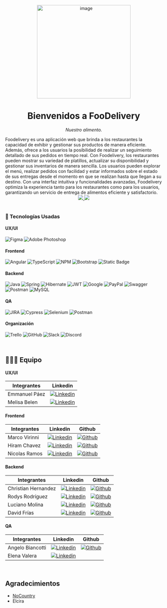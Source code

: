 <p align="center">
<img src="https://i.ibb.co/ZRQ6bCD/image.png" alt="image" border="0" height="300px"/>
</p>
<h1 align="center">
Bienvenidos a FooDelivery
</h1>
<p align="center">
<i>Nuestro alimento.</i>
</p>
Foodelivery es una aplicación web que brinda a los restaurantes la capacidad de exhibir y gestionar sus productos de manera eficiente. Además, ofrece a los usuarios la posibilidad de realizar un seguimiento detallado de sus pedidos en tiempo real. Con Foodelivery, los restaurantes pueden mostrar su variedad de platillos, actualizar su disponibilidad y gestionar sus inventarios de manera sencilla. Los usuarios pueden explorar el menú, realizar pedidos con facilidad y estar informados sobre el estado de sus entregas desde el momento en que se realizan hasta que llegan a su destino. Con una interfaz intuitiva y funcionalidades avanzadas, Foodelivery optimiza la experiencia tanto para los restaurantes como para los usuarios, garantizando un servicio de entrega de alimentos eficiente y satisfactorio.

<div align='center'>
   <a href="https://foodeliveries-7bfb7717acda.herokuapp.com/" target="_blank">
      <img src="https://img.shields.io/badge/VER_DEMO-EE9B01?style=for-the-badge&logo=heroku&logoColor=purple"/>
  </a>
   <a href="https://foodelivery-d2d7a5204308.herokuapp.com/swagger-ui/index.html" target="_blank">
      <img  src="https://img.shields.io/badge/VER_API-EE9B01?style=for-the-badge&logo=heroku&logoColor=purple"/>
  </a>
</div>

<br/>

### 🔧 Tecnologías Usadas

#### UX/UI
![Figma](https://img.shields.io/badge/Figma-F24E1E?style=for-the-badge&logo=figma&logoColor=white)
![Adobe Photoshop](https://img.shields.io/badge/Adobe%20Photoshop-31A8FF?style=for-the-badge&logo=adobe%20photoshop&logoColor=white)

#### Frontend
![Angular](https://img.shields.io/badge/angular-%23DD0031.svg?style=for-the-badge&logo=angular&logoColor=white)
![TypeScript](https://img.shields.io/badge/typescript-%23007ACC.svg?style=for-the-badge&logo=typescript&logoColor=white)
![NPM](https://img.shields.io/badge/npm-CB3837?style=for-the-badge&logo=npm&logoColor=white) 
![Bootstrap](https://img.shields.io/badge/bootstrap-%238511FA.svg?style=for-the-badge&logo=bootstrap&logoColor=white)
![Static Badge](https://img.shields.io/badge/PRIMENG-243AFF?style=for-the-badge)


#### Backend
![Java](https://img.shields.io/badge/java-%23ED8B00.svg?style=for-the-badge&logo=openjdk&logoColor=white)
![Spring](https://img.shields.io/badge/spring-%236DB33F.svg?style=for-the-badge&logo=spring&logoColor=white)
![Hibernate](https://img.shields.io/badge/Hibernate-59666C?style=for-the-badge&logo=Hibernate&logoColor=white)
![JWT](https://img.shields.io/badge/JWT-black?style=for-the-badge&logo=JSON%20web%20tokens)
![Google](https://img.shields.io/badge/google-4285F4?style=for-the-badge&logo=google&logoColor=white)
![PayPal](https://img.shields.io/badge/PayPal-00457C?style=for-the-badge&logo=paypal&logoColor=white)
![Swagger](https://img.shields.io/badge/-Swagger-%23Clojure?style=for-the-badge&logo=swagger&logoColor=white)
![Postman](https://img.shields.io/badge/Postman-FF6C37?style=for-the-badge&logo=postman&logoColor=white)
![MySQL](https://img.shields.io/badge/mysql-%2300f.svg?style=for-the-badge&logo=mysql&logoColor=white)

#### QA
![JIRA](https://img.shields.io/badge/Jira-0052CC?style=for-the-badge&logo=Jira&logoColor=white) ![Cypress](https://img.shields.io/badge/Cypress-17202C?style=for-the-badge&logo=cypress&logoColor=white) ![Selenium](https://img.shields.io/badge/Selenium-43B02A?style=for-the-badge&logo=Selenium&logoColor=white) ![Postman](https://img.shields.io/badge/Postman-FF6C37?style=for-the-badge&logo=Postman&logoColor=white)

#### Organización
![Trello](https://img.shields.io/badge/Trello-0052CC?style=for-the-badge&logo=trello&logoColor=white) 
![GitHub](https://img.shields.io/badge/github-%23121011.svg?style=for-the-badge&logo=github&logoColor=white)
![Slack](https://img.shields.io/badge/Slack-4A154B?style=for-the-badge&logo=slack&logoColor=white)
![Discord](https://img.shields.io/badge/Discord-5865F2?style=for-the-badge&logo=discord&logoColor=white)
<br/>

<br/>

## 👨🏽‍💻 Equipo 
#### UX/UI

| Integrantes| Linkedin |
| ------------ | ------------ |
| Emmanuel Páez | [![Linkedin](    https://img.shields.io/badge/LinkedIn-0077B5?style=for-the-badge&logo=linkedin&logoColor=white)](https://www.linkedin.com/in/emmanuel-páez-620692215)  |
| Melisa Belen |  [![Linkedin](    https://img.shields.io/badge/LinkedIn-0077B5?style=for-the-badge&logo=linkedin&logoColor=white)](https://www.linkedin.com/in/melisa-belen-diaz-nieto/)|

#### Frontend
| Integrantes | Linkedin | Github |
| ------------ | ------------ | ------------ |
| Marco Virinni |[![Linkedin](    https://img.shields.io/badge/LinkedIn-0077B5?style=for-the-badge&logo=linkedin&logoColor=white)](https://www.linkedin.com/in/marco-virinni/)  | [![Github](https://img.shields.io/badge/GitHub-100000?style=for-the-badge&logo=github&logoColor=white)](https://github.com/alanapolitana)|
| Hiram Chavez | [![Linkedin](    https://img.shields.io/badge/LinkedIn-0077B5?style=for-the-badge&logo=linkedin&logoColor=white)](https://www.linkedin.com/in/hiram-chavez-24126831/)  | [![Github](https://img.shields.io/badge/GitHub-100000?style=for-the-badge&logo=github&logoColor=white)](https://github.com/JustLearningMX)|
| Nicolas Ramos | [![Linkedin](    https://img.shields.io/badge/LinkedIn-0077B5?style=for-the-badge&logo=linkedin&logoColor=white)](https://www.linkedin.com/in/dario-nicolas-ramos)  | [![Github](https://img.shields.io/badge/GitHub-100000?style=for-the-badge&logo=github&logoColor=white)](https://github.com/nicoramo2s)
 
#### Backend
| Integrantes | Linkedin | Github |
| ------------ | ------------ | ------------ |
| Christian Hernandez |[![Linkedin](    https://img.shields.io/badge/LinkedIn-0077B5?style=for-the-badge&logo=linkedin&logoColor=white)](https://www.linkedin.com/in/christianhernandezalt/) | [![Github](https://img.shields.io/badge/GitHub-100000?style=for-the-badge&logo=github&logoColor=white)](https://github.com/ChristianHedz) |  
| Rodys Rodríguez |[![Linkedin](    https://img.shields.io/badge/LinkedIn-0077B5?style=for-the-badge&logo=linkedin&logoColor=white)](https://www.linkedin.com/in/rodys-rodriguez?) |[![Github](https://img.shields.io/badge/GitHub-100000?style=for-the-badge&logo=github&logoColor=white)](http://github.com/rodys2003)  |
| Luciano Molina | [![Linkedin](    https://img.shields.io/badge/LinkedIn-0077B5?style=for-the-badge&logo=linkedin&logoColor=white)](https://www.linkedin.com/in/luciano-molina-/) |[![Github](https://img.shields.io/badge/GitHub-100000?style=for-the-badge&logo=github&logoColor=white)](https://github.com/Luciano-A1) |
| David Frías | [![Linkedin](    https://img.shields.io/badge/LinkedIn-0077B5?style=for-the-badge&logo=linkedin&logoColor=white)](http://www.linkedin.com/in/david-frias-ruiz) |[![Github](https://img.shields.io/badge/GitHub-100000?style=for-the-badge&logo=github&logoColor=white)](https://github.com/Adavidfr) |
  
#### QA
| Integrantes | Linkedin | Github |
| ------------ | ------------ | ------------ |
| Angelo Biancotti |[![Linkedin](    https://img.shields.io/badge/LinkedIn-0077B5?style=for-the-badge&logo=linkedin&logoColor=white)](https://www.linkedin.com/in/angelobiancotti/) | [![Github](https://img.shields.io/badge/GitHub-100000?style=for-the-badge&logo=github&logoColor=white)](https://github.com/AngeloBiancotti)  |
| Elena Valera |[![Linkedin](    https://img.shields.io/badge/LinkedIn-0077B5?style=for-the-badge&logo=linkedin&logoColor=white)](https://www.linkedin.com/in/elena-valera/) | 

<br/>

## Agradecimientos

- [NoCountry](https://www.nocountry.tech/)
- Elcira 
